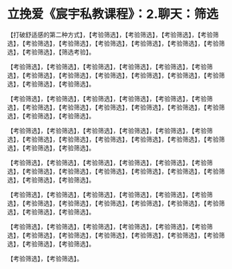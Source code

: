 # 立挽爱《宸宇私教课程》：2.聊天：筛选

【打破舒适感的第二种方式】，【考验筛选】，【考验筛选】，【考验筛选】，【考验筛选】，【考验筛选】，【考验筛选】，【考验筛选】，【考验筛选】，【考验筛选】，【考验筛选】，【考验筛选】，【筛选考验】。

【考验筛选】，【考验筛选】，【考验筛选】，【考验筛选】，【考验筛选】，【考验筛选】，【考验筛选】，【考验筛选】，【考验筛选】，【考验筛选】，【考验筛选】，【考验筛选】，【考验筛选】，【考验筛选】。

【考验筛选】，【考验筛选】，【考验筛选】，【考验筛选】，【考验筛选】，【考验筛选】，【考验筛选】，【考验筛选】，【考验筛选】，【考验筛选】，【考验筛选】，【考验筛选】，【考验筛选】，【考验筛选】。

【考验筛选】，【考验筛选】，【考验筛选】，【考验筛选】，【考验筛选】，【考验筛选】，【考验筛选】，【考验筛选】，【考验筛选】，【考验筛选】，【考验筛选】，【考验筛选】，【考验筛选】，【考验筛选】。

【考验筛选】，【考验筛选】，【考验筛选】，【考验筛选】，【考验筛选】，【考验筛选】，【考验筛选】，【考验筛选】，【考验筛选】，【考验筛选】，【考验筛选】，【考验筛选】，【考验筛选】，【考验筛选】。

【考验筛选】，【考验筛选】，【考验筛选】，【考验筛选】，【考验筛选】，【考验筛选】，【考验筛选】，【考验筛选】，【考验筛选】，【考验筛选】，【考验筛选】，【考验筛选】，【考验筛选】，【考验筛选】。

【考验筛选】，【考验筛选】，【考验筛选】，【考验筛选】，【考验筛选】，【考验筛选】，【考验筛选】，【考验筛选】，【考验筛选】，【考验筛选】，【考验筛选】，【考验筛选】，【考验筛选】，【考验筛选】。

【考验筛选】，【考验筛选】。
